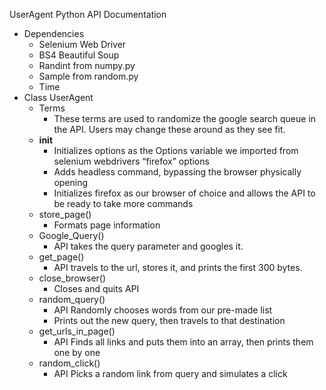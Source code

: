 UserAgent Python API Documentation
- Dependencies
  - Selenium Web Driver
  - BS4 Beautiful Soup
  - Randint from numpy.py
  - Sample from random.py
  - Time
- Class UserAgent
  - Terms
    - These terms are used to randomize the google search queue in the API. Users may change these around as they see fit. 
  - __init__
    - Initializes options as the Options variable we imported from selenium webdrivers “firefox” options
    - Adds headless command, bypassing the browser physically opening
    - Initializes firefox as our browser of choice and allows the API to be ready to take more commands
  - store_page()
    - Formats page information
  - Google_Query()
    - API takes the query parameter and googles it. 
  - get_page()
     - API travels to the url, stores it, and prints the first 300 bytes.
  - close_browser()
     - Closes and quits API
  - random_query()
    - API Randomly chooses words from our pre-made list
    - Prints out the new query, then travels to that destination
  - get_urls_in_page()
    - API Finds all links and puts them into an array, then prints them one by one
  - random_click()
    - API Picks a random link from query and simulates a click
